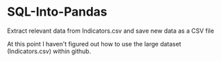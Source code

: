 # SQL-Into-Pandas
Extract relevant data from Indicators.csv and save new data as a CSV file

At this point I haven't figured out how to use the large dataset (Indicators.csv) within github.
